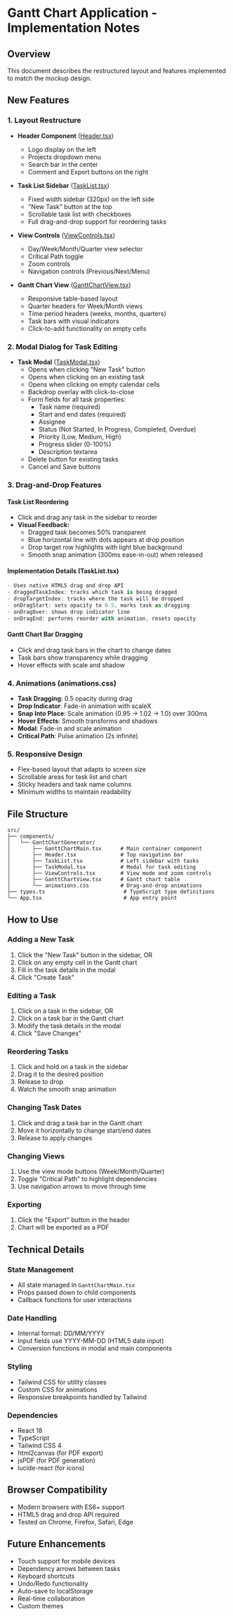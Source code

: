# Gantt Chart Application - Implementation Notes

## Overview
This document describes the restructured layout and features implemented to match the mockup design.

## New Features

### 1. Layout Restructure
- **Header Component** ([Header.tsx](src/components/GanttChartGenerator/Header.tsx))
  - Logo display on the left
  - Projects dropdown menu
  - Search bar in the center
  - Comment and Export buttons on the right

- **Task List Sidebar** ([TaskList.tsx](src/components/GanttChartGenerator/TaskList.tsx))
  - Fixed width sidebar (320px) on the left side
  - "New Task" button at the top
  - Scrollable task list with checkboxes
  - Full drag-and-drop support for reordering tasks

- **View Controls** ([ViewControls.tsx](src/components/GanttChartGenerator/ViewControls.tsx))
  - Day/Week/Month/Quarter view selector
  - Critical Path toggle
  - Zoom controls
  - Navigation controls (Previous/Next/Menu)

- **Gantt Chart View** ([GanttChartView.tsx](src/components/GanttChartGenerator/GanttChartView.tsx))
  - Responsive table-based layout
  - Quarter headers for Week/Month views
  - Time period headers (weeks, months, quarters)
  - Task bars with visual indicators
  - Click-to-add functionality on empty cells

### 2. Modal Dialog for Task Editing
- **Task Modal** ([TaskModal.tsx](src/components/GanttChartGenerator/TaskModal.tsx))
  - Opens when clicking "New Task" button
  - Opens when clicking on an existing task
  - Opens when clicking on empty calendar cells
  - Backdrop overlay with click-to-close
  - Form fields for all task properties:
    - Task name (required)
    - Start and end dates (required)
    - Assignee
    - Status (Not Started, In Progress, Completed, Overdue)
    - Priority (Low, Medium, High)
    - Progress slider (0-100%)
    - Description textarea
  - Delete button for existing tasks
  - Cancel and Save buttons

### 3. Drag-and-Drop Features

#### Task List Reordering
- Click and drag any task in the sidebar to reorder
- **Visual Feedback:**
  - Dragged task becomes 50% transparent
  - Blue horizontal line with dots appears at drop position
  - Drop target row highlights with light blue background
  - Smooth snap animation (300ms ease-in-out) when released

#### Implementation Details (TaskList.tsx)
```typescript
- Uses native HTML5 drag and drop API
- draggedTaskIndex: tracks which task is being dragged
- dropTargetIndex: tracks where the task will be dropped
- onDragStart: sets opacity to 0.5, marks task as dragging
- onDragOver: shows drop indicator line
- onDragEnd: performs reorder with animation, resets opacity
```

#### Gantt Chart Bar Dragging
- Click and drag task bars in the chart to change dates
- Task bars show transparency while dragging
- Hover effects with scale and shadow

### 4. Animations (animations.css)
- **Task Dragging**: 0.5 opacity during drag
- **Drop Indicator**: Fade-in animation with scaleX
- **Snap Into Place**: Scale animation (0.95 → 1.02 → 1.0) over 300ms
- **Hover Effects**: Smooth transforms and shadows
- **Modal**: Fade-in and scale animation
- **Critical Path**: Pulse animation (2s infinite)

### 5. Responsive Design
- Flex-based layout that adapts to screen size
- Scrollable areas for task list and chart
- Sticky headers and task name columns
- Minimum widths to maintain readability

## File Structure

```
src/
├── components/
│   └── GanttChartGenerator/
│       ├── GanttChartMain.tsx      # Main container component
│       ├── Header.tsx              # Top navigation bar
│       ├── TaskList.tsx            # Left sidebar with tasks
│       ├── TaskModal.tsx           # Modal for task editing
│       ├── ViewControls.tsx        # View mode and zoom controls
│       ├── GanttChartView.tsx      # Gantt chart table
│       └── animations.css          # Drag-and-drop animations
├── types.ts                         # TypeScript type definitions
└── App.tsx                          # App entry point
```

## How to Use

### Adding a New Task
1. Click the "New Task" button in the sidebar, OR
2. Click on any empty cell in the Gantt chart
3. Fill in the task details in the modal
4. Click "Create Task"

### Editing a Task
1. Click on a task in the sidebar, OR
2. Click on a task bar in the Gantt chart
3. Modify the task details in the modal
4. Click "Save Changes"

### Reordering Tasks
1. Click and hold on a task in the sidebar
2. Drag it to the desired position
3. Release to drop
4. Watch the smooth snap animation

### Changing Task Dates
1. Click and drag a task bar in the Gantt chart
2. Move it horizontally to change start/end dates
3. Release to apply changes

### Changing Views
1. Use the view mode buttons (Week/Month/Quarter)
2. Toggle "Critical Path" to highlight dependencies
3. Use navigation arrows to move through time

### Exporting
1. Click the "Export" button in the header
2. Chart will be exported as a PDF

## Technical Details

### State Management
- All state managed in `GanttChartMain.tsx`
- Props passed down to child components
- Callback functions for user interactions

### Date Handling
- Internal format: DD/MM/YYYY
- Input fields use YYYY-MM-DD (HTML5 date input)
- Conversion functions in modal and main components

### Styling
- Tailwind CSS for utility classes
- Custom CSS for animations
- Responsive breakpoints handled by Tailwind

### Dependencies
- React 18
- TypeScript
- Tailwind CSS 4
- html2canvas (for PDF export)
- jsPDF (for PDF generation)
- lucide-react (for icons)

## Browser Compatibility
- Modern browsers with ES6+ support
- HTML5 drag and drop API required
- Tested on Chrome, Firefox, Safari, Edge

## Future Enhancements
- Touch support for mobile devices
- Dependency arrows between tasks
- Keyboard shortcuts
- Undo/Redo functionality
- Auto-save to localStorage
- Real-time collaboration
- Custom themes
